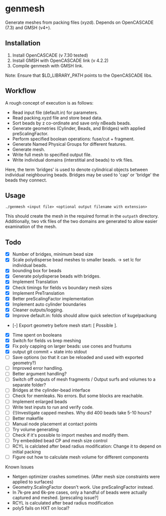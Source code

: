 # genmesh

Generate meshes from packing files (xyzd). Depends on OpenCASCADE (7.3) and GMSH (v4+). 

## Installation

1. Install OpenCASCADE (v 7.30 tested)
2. Install GMSH with OpenCASCADE link (v 4.2.2)
3. Compile genmesh with GMSH link.

Note: Ensure that \$LD_LIBRARY_PATH points to the OpenCASCADE libs.

## Workflow

A rough concept of execution is as follows:

- Read input file (default.in) for parameters.
- Read packing.xyzd file and store bead data.
- Sort beads by z co-ordinate and save only nBeads beads.
- Generate geometries (Cylinder, Beads, and Bridges) with applied preScalingFactor. 
- Perform specified boolean operations: fuse/cut + fragment.
- Generate Named Physical Groups for different features.
- Generate mesh.
- Write full mesh to specified output file. 
- Write individual domains (interstitial and beads) to vtk files. 

Here, the term 'bridges' is used to denote cylindrical objects between individual neighbouring beads. Bridges may be used to 'cap' or 'bridge' the beads they connect. 

## Usage

``` 
./genmesh <input file> <optional output filename with extension> 
```

This should create the mesh in the required format in the `outpath` directory. Additionally, two vtk files of the two domains are generated to allow easier examination of the mesh. 

## Todo

- [x] Number of bridges, minimum bead size
- [x] Scale polydisperse bead meshes to smaller beads. -> set lc for individual beads.
- [x] bounding box for beads
- [x] Generate polydisperse beads with bridges.
- [x] Implement Translation
- [x] Check timings for fields vs boundary mesh sizes
- [x] Implement PreTranslation
- [x] Better preScalingFactor implementation
- [x] Implement auto cylinder boundaries
- [x] Cleaner outputs/logging.
- [x] Improve default.in: folds should allow quick selection of kugelpackung
- [-] Export geometry before mesh start: [ Possible ].
- [x] Time spent on booleans
- [x] Switch for fields vs brep meshing
- [x] Fix poly capping on larger beads: use cones and frustums
- [x] output git commit + state into stdout
- [ ] Save options (so that it can be reloaded and used with exported geometry?)
- [ ] Improved error handling.
- [ ] Better argument handling?
- [ ] Switch off outputs of mesh fragments / Output surfs and volumes to a separate folder?
- [ ] Bridges at the cylinder-bead interface
- [ ] Check for memleaks. No errors. But some blocks are reachable.
- [ ] Implement enlarged beads
- [ ] Write test inputs to run and verify code.
- [ ] {!}Investigate capped meshes. Why did 400 beads take 5-10 hours? 
- [ ] Better makefile
- [ ] Manual node placement at contact points 
- [ ] Try volume generating
- [ ] Check if it's possible to import meshes and modify them.
- [ ] Try embedded bead CP and mesh size control
- [ ] RCYL is calclated after bead radius modification: Change it to depend on initial packing
- [ ] Figure out how to calculate mesh volume for different components

Known Issues
- Netgen optimizer crashes sometimes. (After mesh size constraints were applied to surfaces)
- Geometry.ScalingFactor doesn't work. Use preScalingFactor instead.
- In 7k-pre and 6k-pre cases, only a handful of beads were actually captured and meshed. [prescaling issue?]
- RCYL is calculated after bead radius modification
- poly5 fails on HXT on local?
